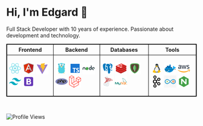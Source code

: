 # Hi, I'm Edgard 👋

Full Stack Developer with 10 years of experience. Passionate about development and technology.

<!-- # Frontend

<p align="left">
<img src="img/react.png" alt="React" width="32" height="32">
<img src="img/angular.png" alt="Angular" width="32" height="32">
<img src="img/vite.png" alt="Vite" width="32" height="32">
</p>

# Backend

<p align="left">
<img src="img/golang.png" alt="Golang" width="32" height="32">
<img src="img/typescript.png" alt="TypeScript" width="32" height="32">
<img src="img/node.png" alt="NodeJS" width="32" height="32">
<img src="img/php.png" alt="PHP" width="32" height="32">
<img src="img/laravel.svg" alt="Laravel" width="32" height="32">
</p>

# Databases

<p align="left">
<img src="img/postgresql.png" alt="NodeJS" width="32" height="32">
<img src="img/redis.png" alt="Redis" width="32" height="32">
<img src="img/mongodb.png" alt="MongoDB" width="32" height="32">
<img src="img/sqlserver.png" alt="SQL Server" width="32" height="32">
<img src="img/mysql.png" alt="MySQL" width="32" height="32">
<p>

# Tools

<p align="left">
<img src="img/linux.gif" alt="Linux" width="32" height="32">
<img src="img/docker.png" alt="Docker" width="32" height="32">
<img src="img/aws.png" alt="Amazon Web Services" width="32" height="32">
<img src="img/kafka.svg" alt="Apache Kafka" width="32" height="32">
<img src="img/cicd.png" alt="Continuous Integration" width="32" height="32">
<img src="img/nginx.png" alt="Nginx" width="32" height="32">
<p>

<br> -->

<table style="border: 1px solid black; border-collapse: collapse;">
  <tr>
    <th style="border: 1px solid black; padding: 5px;">Frontend</th>
    <th style="border: 1px solid black; padding: 5px;">Backend</th>
    <th style="border: 1px solid black; padding: 5px;">Databases</th>
    <th style="border: 1px solid black; padding: 5px;">Tools</th>
  </tr>
  <tr>    
    <td style="border: 1px solid black; padding: 5px;">
        <p align="left">
            <img src="img/react.png" alt="React" width="32" height="32">
            <img src="img/angular.png" alt="Angular" width="32" height="32">
            <img src="img/vite.png" alt="Vite" width="32" height="32">
            <img src="img/tailwind.png" alt="Vite" width="32" height="32">
            <img src="img/bootstrap.png" alt="Vite" width="32" height="32">
        </p>
    </td>
    <td style="border: 1px solid black; padding: 5px;">
        <p align="left">
            <img src="img/golang.png" alt="Golang" width="32" height="32">
            <img src="img/typescript.png" alt="TypeScript" width="32" height="32">
            <img src="img/node.png" alt="NodeJS" width="32" height="32">
            <img src="img/php.png" alt="PHP" width="32" height="32">
            <img src="img/laravel.svg" alt="Laravel" width="32" height="32">
        </p>    
    </td>
    <td style="border: 1px solid black; padding: 5px;">
        <p align="left">
            <img src="img/postgresql.png" alt="NodeJS" width="32" height="32">
            <img src="img/redis.png" alt="Redis" width="32" height="32">
            <img src="img/mongodb.png" alt="MongoDB" width="32" height="32">
            <img src="img/sqlserver.png" alt="SQL Server" width="32" height="32">
            <img src="img/mysql.png" alt="MySQL" width="32" height="32">
        </p>
    </td>
    <td style="border: 1px solid black; padding: 5px;">
        <p align="left">
            <img src="img/linux.gif" alt="Linux" width="32" height="32">
            <img src="img/docker.png" alt="Docker" width="32" height="32">
            <img src="img/aws.png" alt="Amazon Web Services" width="32" height="32">
            <img src="img/kafka.svg" alt="Apache Kafka" width="32" height="32">
            <img src="img/cicd.png" alt="Continuous Integration" width="32" height="32">
            <img src="img/nginx.png" alt="Nginx" width="32" height="32">
        <p>
    </td>    
  </tr>
</table>

<br>

![Profile Views](https://komarev.com/ghpvc/?username=ebarquero85&color=blue)
